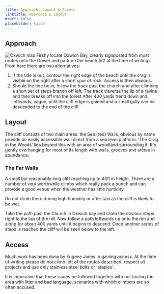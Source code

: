 ```yaml
---
title: Approach, Layout & Access
linktitle: Approach & Layout
draft: false
placeholder: false
---
```





## Approach

![Oxwich map](/img/south-wales/the-gower/oxwich-map.png)
Firstly locate Oxwich Bay, clearly signposted from most routes onto the Gower and park on the beach (£2 at the time of writing). From here there are two alternatives:

1.  If the tide is out, contour the right edge of the beach until the crag is visible on the right after a short spur of rock. Access is then obvious.
2.  Should the tide be in, follow the track past the church and after climbing a short set of steps branch off left. The track traverse the lip of a ravine and then breaks off into the forest After 400 yards trend down and leftwards, vague, until the cliff edge is gained and a small gully can be descended to the end of the cliff.

## Layout

The cliff consists of two main areas: the Sea (red) Walls, obvious by name provide an easily accessible wall direct from a sea level platform: ‘The Crag in the Woods’ lies beyond this with an area of woodland surrounding it. It's gently overhanging for most of its length with walls, grooves and arêtes in abundance.

### The Far Walls

A small but reasonably long cliff reaching up to 40ft in height. There are a number of very worthwhile climbs which really pack a punch and can provide a good venue when the weather has little humidity.

Do not climb there during high humidity or after rain as the cliff is likely to be wet.

Take the path past the Church in Oxwich bay and climb the obvious steps right to the top of the hill. Now follow a path leftwards up onto the rim and along for about 400 yards until it begins to descend. Once another series of steps is reached the cliff will be seen below to the left.

## Access

Much work has been done by Eugene Jones in gaining access. At the time of writing please do not climb left of the routes described, respect all projects and use only stainless steel bolts or 'staples'.

It is imperative that these issues be followed together with not fouling the area with litter and bad language, scenarios with which climbers are so often accused.